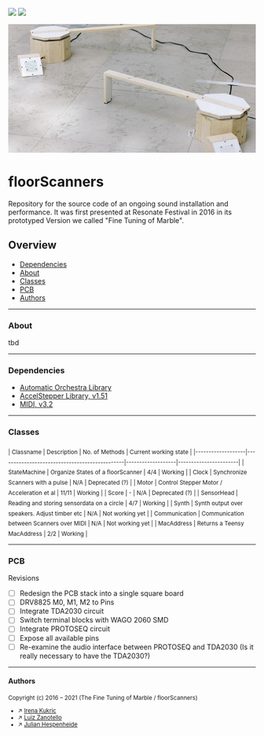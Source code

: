 [![](https://img.shields.io/badge/using-Processing-brightgreen.svg?style=flat-square&color=000000)](http://processing.org/)
[![](https://img.shields.io/badge/using-Arduino-brightgreen.svg?style=flat-square&color=000000)](http://arduino.cc/)

<p align="center">
  <img src="00 Assets/key.jpg" />
</p>

# floorScanners
Repository for the source code of an ongoing sound installation and performance. It was first presented at Resonate Festival in 2016 in its prototyped Version we called "Fine Tuning of Marble".


## Overview
* [Dependencies](#dependencies)
* [About](#about)
* [Classes](#classes)
* [PCB](#pcb)
* [Authors](#authors)

---

### About
tbd

---

### Dependencies
* [Automatic Orchestra Library](https://github.com/automatic-orchestra/ao_library)
* [AccelStepper Library, v1.51](http://www.airspayce.com/mikem/arduino/AccelStepper/)
* [MIDI, v3.2](https://www.pjrc.com/teensy/td_libs_MIDI.html)

---

### Classes
<sub>
| Classname         | Description                                   | No. of Methods    | Current working state |
|-------------------|-----------------------------------------------|-------------------|-----------------------|
| StateMachine      | Organize States of a floorScanner             | 4/4               | Working               |
| Clock             | Synchronize Scanners with a pulse             | N/A               | Deprecated (?)        |
| Motor             | Control Stepper Motor / Acceleration et al    | 11/11             | Working               |
| Score             | -                                             | N/A               | Deprecated (?)        |
| SensorHead        | Reading and storing sensordata on a circle    | 4/7               | Working               |
| Synth             | Synth output over speakers. Adjust timber etc | N/A               | Not working yet       |
| Communication     | Communication between Scanners over MIDI      | N/A               | Not working yet       |
| MacAddress        | Returns a Teensy MacAddress                   | 2/2               | Working               |
</sub>

---

### PCB
Revisions
- [ ] Redesign the PCB stack into a single square board
- [ ] DRV8825 M0, M1, M2 to Pins
- [ ] Integrate TDA2030 circuit
- [ ] Switch terminal blocks with WAGO 2060 SMD
- [ ] Integrate PROTOSEQ circuit
- [ ] Expose all available pins
- [ ] Re-examine the audio interface between PROTOSEQ and TDA2030 (Is it really necessary to have the TDA2030?)

---

#### Authors
<sub>

Copyright (c) 2016 – 2021 (The Fine Tuning of Marble / floorScanners)
- &nearr; [Irena Kukric](https://www.irenakukric.com)
- &nearr; [Luiz Zanotello](https://www.luizzanotello.com)
- &nearr; [Julian Hespenheide](https://www.julian-h.de)

</sub>
